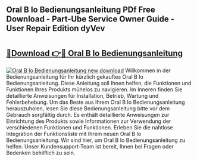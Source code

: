 ## Oral B Io Bedienungsanleitung PDf Free Download - Part-Ube Service Owner Guide - User Repair Edition dyVev

# <h2><a href="http://df0pe54.blite.top/?on=Oral+B+Io+Bedienungsanleitung">🔗Download 👉🔴 Oral B Io Bedienungsanleitung</a></h2>

[![Oral B Io Bedienungsanleitung new download](https://i.imgur.com/lujVjoI.png)](http://df0pe54.blite.top/?on=Oral+B+Io+Bedienungsanleitung)
Willkommen in der Bedienungsanleitung für Ihr kürzlich gekauftes Oral B Io Bedienungsanleitung. Diese Anleitung soll Ihnen helfen, die Funktionen und Funktionen Ihres Produkts mühelos zu navigieren. Im Inneren finden Sie detaillierte Anweisungen für Installation, Betrieb, Wartung und Fehlerbehebung. Um das Beste aus Ihrem Oral B Io Bedienungsanleitung herauszuholen, lesen Sie diese Bedienungsanleitung bitte vor dem Gebrauch sorgfältig durch. Es enthält detaillierte Anweisungen zur Einrichtung des Produkts sowie Informationen zur Verwendung der verschiedenen Funktionen und Funktionen. Erleben Sie die nahtlose Integration der Funktionsliste mit Ihrem neuen Oral B Io Bedienungsanleitung. Wir sind hier, um Oral B Io Bedienungsanleitung zu helfen. Unser Kundensupport-Team ist bereit, Ihnen bei Fragen oder Bedenken behilflich zu sein.
